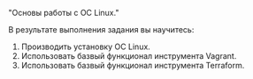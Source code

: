 "Основы работы с ОС Linux."

В результате выполнения задания вы научитесь: 
1. Производить установку ОС Linux.
2. Использовать базвый функционал инструмента Vagrant.
3. Использовать базвый функционал инструмента Terraform.


